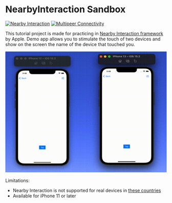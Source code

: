 # NearbyInteraction Sandbox

[![Nearby Interaction](https://img.shields.io/badge/Apple-Nearby%20Interaction-lightgrey)](https://developer.apple.com/documentation/nearbyinteraction) [![Multipeer Connectivity](https://img.shields.io/badge/Apple-Multipeer%20Connectivity-lightgrey)]([https://developer.apple.com/documentation/nearbyinteraction](https://developer.apple.com/documentation/multipeerconnectivity))

This tutorial project is made for practicing in [Nearby Interaction framework](https://developer.apple.com/documentation/nearbyinteraction) by Apple. Demo app allows you to stimulate the touch of two devices and show on the screen the name of the device that touched you.

![example](https://github.com/pressanykeyplease/NearbyInteraction-Sandbox/raw/main/NearbyInteraction-Sandbox/Resources/nisandbox-example.gif)

Limitations:
* Nearby Interaction is not supported for real devices in [these countries](https://support.apple.com/HT212274)
* Available for iPhone 11 or later
